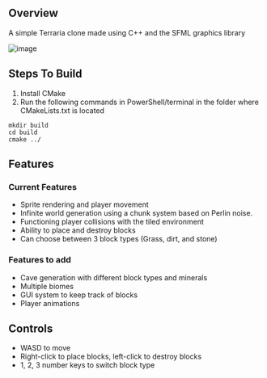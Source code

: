 ## Overview
A simple Terraria clone made using C++ and the SFML graphics library

![image](https://github.com/user-attachments/assets/dc183b7a-be93-4a05-acef-0fd7561f8624)

## Steps To Build
1. Install CMake
2. Run the following commands in PowerShell/terminal in the folder where CMakeLists.txt is located
```
mkdir build
cd build
cmake ../
```

## Features
### Current Features

- Sprite rendering and player movement
- Infinite world generation using a chunk system based on Perlin noise.
- Functioning player collisions with the tiled environment
- Ability to place and destroy blocks
- Can choose between 3 block types (Grass, dirt, and stone)
  
### Features to add

- Cave generation with different block types and minerals
- Multiple biomes
- GUI system to keep track of blocks
- Player animations


## Controls

- WASD to move
- Right-click to place blocks, left-click to destroy blocks
- 1, 2, 3 number keys to switch block type



